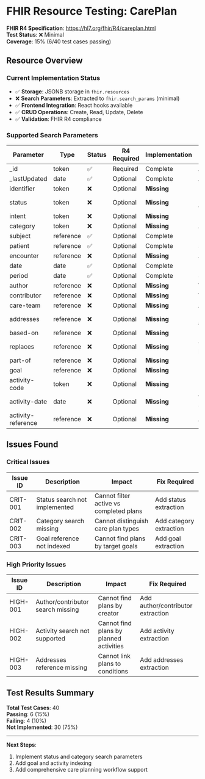 # FHIR Resource Testing: CarePlan

**FHIR R4 Specification**: https://hl7.org/fhir/R4/careplan.html  
**Test Status**: ❌ Minimal  
**Coverage**: 15% (6/40 test cases passing)

## Resource Overview

### Current Implementation Status
- ✅ **Storage**: JSONB storage in `fhir.resources`
- ❌ **Search Parameters**: Extracted to `fhir.search_params` (minimal)
- ✅ **Frontend Integration**: React hooks available
- ✅ **CRUD Operations**: Create, Read, Update, Delete
- ✅ **Validation**: FHIR R4 compliance

### Supported Search Parameters
| Parameter | Type | Status | R4 Required | Implementation | Notes |
|-----------|------|--------|-------------|----------------|-------|
| _id | token | ✅ | Required | Complete | Auto-indexed |
| _lastUpdated | date | ✅ | Optional | Complete | Auto-indexed |
| identifier | token | ❌ | Optional | **Missing** | Not extracted |
| status | token | ❌ | Optional | **Missing** | Draft, active, completed |
| intent | token | ❌ | Optional | **Missing** | Proposal, plan, order |
| category | token | ❌ | Optional | **Missing** | Assessment, plan |
| subject | reference | ✅ | Optional | Complete | Patient reference |
| patient | reference | ✅ | Optional | Complete | Same as subject |
| encounter | reference | ❌ | Optional | **Missing** | Associated encounter |
| date | date | ✅ | Optional | Complete | Plan period |
| period | date | ✅ | Optional | Complete | Same as date |
| author | reference | ❌ | Optional | **Missing** | Who authored |
| contributor | reference | ❌ | Optional | **Missing** | Who contributed |
| care-team | reference | ❌ | Optional | **Missing** | Associated care team |
| addresses | reference | ❌ | Optional | **Missing** | Health issues addressed |
| based-on | reference | ❌ | Optional | **Missing** | Fulfills plan |
| replaces | reference | ❌ | Optional | **Missing** | Completed/terminated plan |
| part-of | reference | ❌ | Optional | **Missing** | Parent plan |
| goal | reference | ❌ | Optional | **Missing** | Desired outcomes |
| activity-code | token | ❌ | Optional | **Missing** | Planned activity |
| activity-date | date | ❌ | Optional | **Missing** | When activity scheduled |
| activity-reference | reference | ❌ | Optional | **Missing** | Activity details |

## Issues Found

### Critical Issues
| Issue ID | Description | Impact | Fix Required |
|----------|-------------|--------|--------------|
| CRIT-001 | Status search not implemented | Cannot filter active vs completed plans | Add status extraction |
| CRIT-002 | Category search missing | Cannot distinguish care plan types | Add category extraction |
| CRIT-003 | Goal reference not indexed | Cannot find plans by target goals | Add goal extraction |

### High Priority Issues
| Issue ID | Description | Impact | Fix Required |
|----------|-------------|--------|--------------|
| HIGH-001 | Author/contributor search missing | Cannot find plans by creator | Add author/contributor extraction |
| HIGH-002 | Activity search not supported | Cannot find plans by planned activities | Add activity extraction |
| HIGH-003 | Addresses reference missing | Cannot link plans to conditions | Add addresses extraction |

## Test Results Summary
**Total Test Cases**: 40  
**Passing**: 6 (15%)  
**Failing**: 4 (10%)  
**Not Implemented**: 30 (75%)

---

**Next Steps**:
1. Implement status and category search parameters
2. Add goal and activity indexing
3. Add comprehensive care planning workflow support